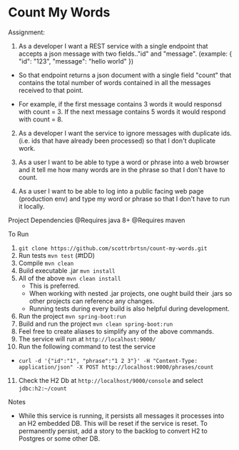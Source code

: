 # Count My Words
Assignment:

1. As a developer I want a REST service with a single endpoint that accepts a json message with two fields.."id" and "message". (example: { "id": "123", "message": "hello world" })

- So that endpoint returns a json document with a single field "count" that contains the total number of words contained in all the messages received to that point.

- For example, if the first message contains 3 words it would responsd with count = 3. If the next message contains 5 words it would respond with count = 8.


2. As a developer I want the service to ignore messages with duplicate ids. (i.e. ids that have already been processed) so that I don't duplicate work.

3. As a user I want to be able to type a word or phrase into a web browser and it tell me how many words are in the phrase so that I don't have to count.

4. As a user I want to be able to log into a public facing web page (production env) and type my word or phrase so that I don't have to run it locally. 


Project Dependencies
@Requires java 8+
@Requires maven

To Run
1. `git clone https://github.com/scottrbrtsn/count-my-words.git`
2. Run tests `mvn test` (#tDD)
3. Compile `mvn clean`
4. Build executable .jar `mvn install`
5. All of the above `mvn clean install`
	-  This is preferred.
	-  When working with nested .jar projects, one ought build their .jars so other projects can reference any changes.  
	-  Running tests during every build is also helpful during development.
6. Run the project `mvn spring-boot:run`
7. Build and run the project `mvn clean spring-boot:run`
8. Feel free to create aliases to simplify any of the above commands.
9. The service will run at `http://localhost:9000/`
10. Run the following command to test the service
- `curl -d '{"id":"1", "phrase":"1 2 3"}' -H "Content-Type: application/json" -X POST http://localhost:9000/phrases/count`
11. Check the H2 Db at `http://localhost/9000/console` and select `jdbc:h2:~/count`


Notes
- While this service is running, it persists all messages it processes into an H2 embedded DB.  This will be reset if the service is reset.  To permanently persist, add a story to the backlog to convert H2 to Postgres or some other DB.  

 